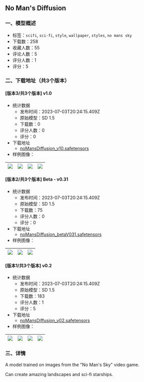 ## No Man's Diffusion
### 一、模型概述

- 标签：`scifi`, `sci-fi`, `style`, `wallpaper`, `styles`, `no mans sky`
- 下载数：258
- 收藏人数：55
- 评论人数：5
- 评分人数：1
- 评分：5

### 二、下载地址（共3个版本）

#### [版本3/共3个版本] v1.0

- 统计数据
  - 发布时间：2023-07-03T20:24:15.409Z
  - 原始模型：SD 1.5
  - 下载数：0
  - 评分人数：0
  - 评分：0
- 下载地址
  - [noMansDiffusion_v10.safetensors](https://civitai.com/api/download/models/109624)
- 样例图像：

| <img src="https://image.civitai.com/xG1nkqKTMzGDvpLrqFT7WA/95cdf3f8-a71e-489a-a614-11aa3c24ded2/width=450/1394934.jpeg" /> | <img src="https://image.civitai.com/xG1nkqKTMzGDvpLrqFT7WA/e540fe61-c0f5-41ab-aeb1-114f14a63274/width=450/1394615.jpeg" /> | <img src="https://image.civitai.com/xG1nkqKTMzGDvpLrqFT7WA/f2bcd5a8-3bfa-4598-98ae-097efd577652/width=450/1394863.jpeg" /> | <img src="https://image.civitai.com/xG1nkqKTMzGDvpLrqFT7WA/8acf862f-ca05-4d20-9845-0623b5853937/width=450/1394733.jpeg" /> |
| ---- | ---- | ---- | ---- |

#### [版本2/共3个版本] Beta - v0.31

- 统计数据
  - 发布时间：2023-07-03T20:24:15.409Z
  - 原始模型：SD 1.5
  - 下载数：75
  - 评分人数：0
  - 评分：0
- 下载地址
  - [noMansDiffusion_betaV031.safetensors](https://civitai.com/api/download/models/101981)
- 样例图像：

| <img src="https://image.civitai.com/xG1nkqKTMzGDvpLrqFT7WA/1c03cd98-e138-4165-bb48-301f0c3ea1b7/width=450/1251863.jpeg" /> | <img src="https://image.civitai.com/xG1nkqKTMzGDvpLrqFT7WA/3fb73fdd-113f-453b-83b4-065e6045db8c/width=450/1251864.jpeg" /> | <img src="https://image.civitai.com/xG1nkqKTMzGDvpLrqFT7WA/87a523ef-5f8b-4e47-aed9-6d4daa55d680/width=450/1251867.jpeg" /> |
| ---- | ---- | ---- |

#### [版本1/共3个版本] v0.2

- 统计数据
  - 发布时间：2023-07-03T20:24:15.409Z
  - 原始模型：SD 1.5
  - 下载数：183
  - 评分人数：1
  - 评分：5
- 下载地址
  - [noMansDiffusion_v02.safetensors](https://civitai.com/api/download/models/101224)
- 样例图像：

| <img src="https://image.civitai.com/xG1nkqKTMzGDvpLrqFT7WA/f41493c2-dff4-4724-a04a-1f13c9494013/width=450/1237942.jpeg" /> | <img src="https://image.civitai.com/xG1nkqKTMzGDvpLrqFT7WA/c47abe66-7977-4721-bf97-af06103a0e60/width=450/1237755.jpeg" /> | <img src="https://image.civitai.com/xG1nkqKTMzGDvpLrqFT7WA/7c915640-0bbc-4d07-a62f-c76f79468257/width=450/1237734.jpeg" /> | <img src="https://image.civitai.com/xG1nkqKTMzGDvpLrqFT7WA/57f9ac68-e4af-4a79-8668-3bf4828217c3/width=450/1237917.jpeg" /> |
| ---- | ---- | ---- | ---- |


### 三、详情
<p>A model trained on images from the "No Man's Sky" video game.</p><p>Can create amazing landscapes and sci-fi starships.</p>